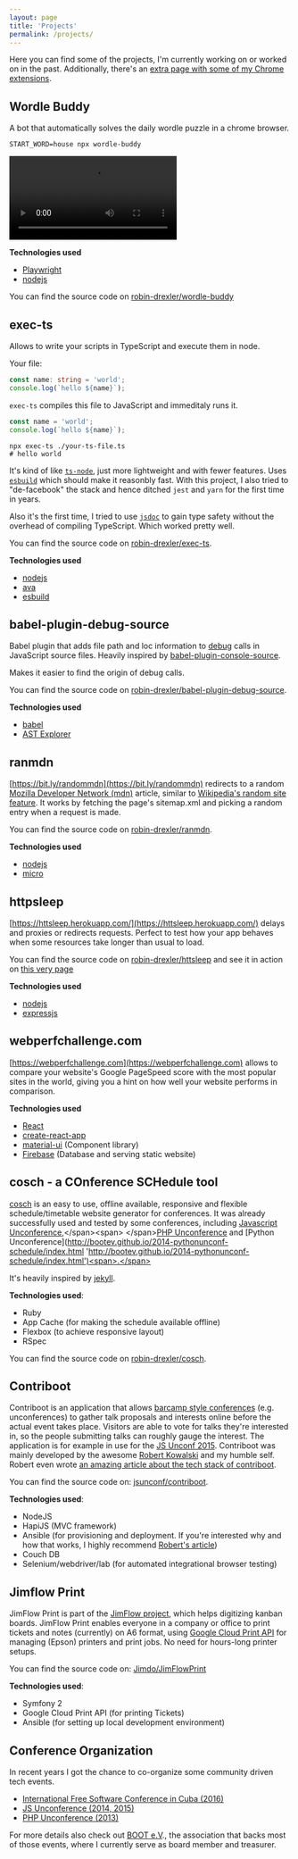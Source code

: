 ```yaml
---
layout: page
title: 'Projects'
permalink: /projects/
---
```


Here you can find some of the projects, I'm currently working on or worked on in the past.
Additionally, there's an [extra page with some of my Chrome extensions](/projects/chrome-extensions/ 'Chrome Extensions').

<div class="spacing"><span></span></div>

## Wordle Buddy

A bot that automatically solves the daily wordle puzzle in a chrome browser.

```shell
START_WORD=house npx wordle-buddy
```

<video controls >
  <source src="https://user-images.githubusercontent.com/474248/149675322-3df54e90-b838-4a3b-bb35-56dee114db4e.mp4#t=1" type="video/mp4">
</video>

**Technologies used**

- [Playwright](https://playwright.dev)
- [nodejs](https://nodejs.org/en/)

You can find the source code on [robin-drexler/wordle-buddy](https://github.com/robin-drexler/wordle-buddy)

## exec-ts

Allows to write your scripts in TypeScript and execute them in node.

Your file:

```ts
const name: string = 'world';
console.log(`hello ${name}`);
```

`exec-ts` compiles this file to JavaScript and immeditaly runs it.

```js
const name = 'world';
console.log(`hello ${name}`);
```

```shell
npx exec-ts ./your-ts-file.ts
# hello world
```

It's kind of like [`ts-node`](https://github.com/TypeStrong/ts-node), just more lightweight and with fewer features.
Uses [`esbuild`](https://esbuild.github.io) which should make it reasonbly fast.
With this project, I also tried to "de-facebook" the stack and hence ditched `jest` and `yarn` for the first time in years.

Also it's the first time, I tried to use [`jsdoc`](https://www.typescriptlang.org/docs/handbook/jsdoc-supported-types.html) to gain type safety without the overhead of compiling TypeScript.
Which worked pretty well.

You can find the source code on [robin-drexler/exec-ts](https://github.com/robin-drexler/exec-ts).

**Technologies used**

- [nodejs](https://nodejs.org/en/)
- [ava](https://github.com/avajs/ava)
- [esbuild](https://esbuild.github.io)

## babel-plugin-debug-source

Babel plugin that adds file path and loc information to [debug](https://www.npmjs.com/package/debug) calls in JavaScript source files. Heavily inspired by [babel-plugin-console-source](https://www.npmjs.com/package/babel-plugin-console-source).

Makes it easier to find the origin of debug calls.

You can find the source code on [robin-drexler/babel-plugin-debug-source](https://github.com/robin-drexler/babel-plugin-debug-source).

**Technologies used**

- [babel](https://babeljs.io/)
- [AST Explorer](https://astexplorer.net/)

## ranmdn

[https://bit.ly/randommdn](https://bit.ly/randommdn) redirects to a random [Mozilla Developer Network (mdn)](https://developer.mozilla.org/en-US/) article, similar to [Wikipedia's random site feature](https://en.wikipedia.org/wiki/Wikipedia:Random). It works by fetching the page's sitemap.xml and picking a random entry when a request is made.

You can find the source code on [robin-drexler/ranmdn](https://github.com/robin-drexler/ranmdn).

**Technologies used**

- [nodejs](https://nodejs.org/en/)
- [micro](https://github.com/zeit/micro)

## httpsleep

[https://httsleep.herokuapp.com/](https://httsleep.herokuapp.com/) delays and proxies or redirects requests. Perfect to test how your app behaves when some resources take longer than usual to load.

You can find the source code on [robin-drexler/httsleep](https://github.com/robin-drexler/httsleep) and see it in action on [this very page](https://httsleep.herokuapp.com/3?redirectUrl=https://www.robin-drexler.com/projects/)

**Technologies used**

- [nodejs](https://nodejs.org/en/)
- [expressjs](https://expressjs.com/)

## webperfchallenge.com

[https://webperfchallenge.com](https://webperfchallenge.com) allows to compare your website's Google PageSpeed score with the most popular sites in the world, giving you a hint on how well your website performs in comparison.

**Technologies used**

- [React](https://facebook.github.io/react/)
- [create-react-app](https://github.com/facebookincubator/create-react-app)
- [material-ui](http://www.material-ui.com/) (Component library)
- [Firebase](https://firebase.google.com/) (Database and serving static website)

## cosch - a COnference SCHedule tool

[cosch](https://rubygems.org/gems/cosch 'https://rubygems.org/gems/cosch') is an easy to use, offline available, responsive and flexible schedule/timetable website generator for conferences.
It was already successfully used and tested by some conferences, including <span >[Javascript Unconference](http://jsunconf.github.io/schedule2015.jsunconf.eu/ 'http://jsunconf.github.io/schedule2015.jsunconf.eu/'),</span><span> </span>[PHP Unconference](http://bootev.github.io/2014-phpunconf-schedule/ 'http://bootev.github.io/2014-phpunconf-schedule/') and [Python Unconference](http://bootev.github.io/2014-pythonunconf-schedule/index.html 'http://bootev.github.io/2014-pythonunconf-schedule/index.html')<span>.</span>

It's heavily inspired by [jekyll](http://jekyllrb.com/ 'http://jekyllrb.com/').

**Technologies used**:

- Ruby
- App Cache (for making the schedule available offline)
- Flexbox (to achieve responsive layout)
- RSpec

You can find the source code on [robin-drexler/cosch](https://github.com/robin-drexler/cosch 'https://github.com/robin-drexler/cosch').

## Contriboot

Contriboot is an application that allows [barcamp style conferences](http://en.wikipedia.org/wiki/BarCamp 'http://en.wikipedia.org/wiki/BarCamp') (e.g. unconferences) to gather talk proposals and interests online before the actual event takes place.
Visitors are able to vote for talks they're interested in, so the people submitting talks can roughly gauge the interest.
The application is for example in use for the [JS Unconf 2015](http://contriboot.jsunconf.eu/ 'http://contriboot.jsunconf.eu/').
Contriboot was mainly developed by the awesome [Robert Kowalski](http://robert-kowalski.de/ 'http://robert-kowalski.de/') and my humble self. Robert even wrote [an amazing article about the tech stack of contriboot](http://robert-kowalski.de/blog/choosing-the-right-stack-why-we-chose-hapi-couchdb-and-ansible/ 'http://robert-kowalski.de/blog/choosing-the-right-stack-why-we-chose-hapi-couchdb-and-ansible/').

You can find the source code on: [jsunconf/contriboot](https://github.com/jsunconf/contriboot 'https://github.com/jsunconf/contriboot').

**Technologies used**:

- NodeJS
- HapiJS (MVC framework)
- Ansible (for provisioning and deployment. If you're interested why and how that works, I highly recommend [Robert's article](http://robert-kowalski.de/blog/choosing-the-right-stack-why-we-chose-hapi-couchdb-and-ansible/ 'http://robert-kowalski.de/blog/choosing-the-right-stack-why-we-chose-hapi-couchdb-and-ansible/'))
- Couch DB
- Selenium/webdriver/lab (for automated integrational browser testing)

## Jimflow Print

JimFlow Print is part of the [JimFlow project](http://jimflow.jimdo.com/), which helps digitizing kanban boards.
JimFlow Print enables everyone in a company or office to print tickets and notes (currently) on A6 format, using [Google Cloud Print API](https://developers.google.com/cloud-print/) for managing (Epson) printers and print jobs. No need for hours-long printer setups.

You can find the source code on: [Jimdo/JimFlowPrint](https://github.com/Jimdo/JimFlowPrint 'https://github.com/Jimdo/JimFlowPrint')

**Technologies used**:

- Symfony 2
- Google Cloud Print API (for printing Tickets)
- Ansible (for setting up local development environment)

## Conference Organization

In recent years I got the chance to co-organize some community driven tech events.

- [International Free Software Conference in Cuba (2016)](https://www.cubaconf.org/ 'https://www.cubaconf.org/')
- [JS Unconference (2014, 2015)](http://jsunconf.eu 'http://jsunconf.eu')
- [PHP Unconference (2013)](http://www.php-unconference.de/ 'http://www.php-unconference.de/')

For more details also check out [BOOT e.V](http://www.bootev.org/ 'http://www.bootev.org/')., the association that backs most of those events, where I currently serve as board member and treasurer.
